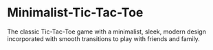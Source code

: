 # Minimalist-Tic-Tac-Toe

The classic Tic-Tac-Toe game with a minimalist, sleek, modern design incorporated with smooth transitions to play with friends and family.
